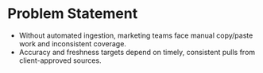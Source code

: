 # Problem Statement
- Without automated ingestion, marketing teams face manual copy/paste work and inconsistent coverage.
- Accuracy and freshness targets depend on timely, consistent pulls from client-approved sources.
